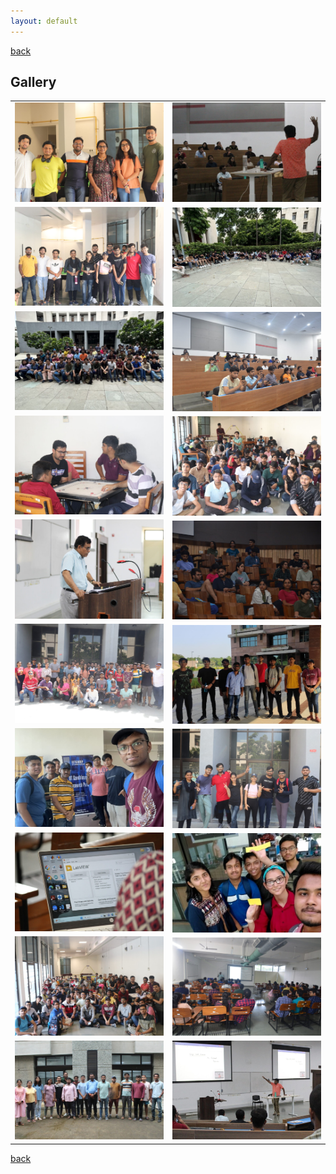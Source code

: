 ```yaml
---
layout: default
---
```

[back](./)

## Gallery 

<table>
  <tr>
    <td> <img src="./gallery/0e259eec-24e5-479f-b4a9-a51f65cfd149.jpg"  alt="1"></td>
    <td><img src="./gallery/3eec9c76-097a-4821-8314-1d66f1ad9504.jpg" alt="2" ></td>
   </tr> 
   <tr>
      <td><img src="./gallery/4eaab814-c93d-42ee-8e06-766c20858563.jpg" alt="3" ></td>
      <td><img src="./gallery/6b122073-914c-49ca-a0f3-736f32a9a3d2.jpg" align="right" alt="4" >
  </td>
  </tr>
  <tr>
      <td><img src="./gallery/2110b2b9-172d-4a39-afa9-148b73ecb915.jpg" alt="3" ></td>
      <td><img src="./gallery/59364fd6-1394-4405-84a2-9b6796784512.jpg" align="right" alt="4" >
  </td>
  </tr>
  <tr>
      <td><img src="./gallery/594863e1-6cef-4591-b856-9aab6b76358d.jpg" alt="3" ></td>
      <td><img src="./gallery/922566c3-ef6e-40b9-ad81-3d4cfd666310.jpg" align="right" alt="4" >
  </td>
  </tr>
  <tr>
      <td><img src="./gallery/96085394-840d-4fe4-87e1-7b1ea608b514.jpg" alt="3" ></td>
      <td><img src="./gallery/af37b651-b964-4595-aed3-81602e566b67.jpg" align="right" alt="4" >
  </td>
  </tr>
  <tr>
      <td><img src="./gallery/b77d6623-6144-4442-b6f4-584f4f548b0f.jpg" alt="3" ></td>
      <td><img src="./gallery/bcb41500-2f0c-42d0-a191-a48bcddf357b.jpg" align="right" alt="4" >
  </td>
  </tr>
  <tr>
      <td><img src="./gallery/ca56db63-aefd-4bbe-a98e-655a2e601326.jpg" alt="3" ></td>
      <td><img src="./gallery/e4b41431-f7f2-4739-9be0-dd61d5fb95e1.jpg" align="right" alt="4" >
  </td>
  </tr>
  <tr>
      <td><img src="./gallery/e9ccc55c-c1ab-483d-823c-3d85d0913c07.jpg" alt="3" ></td>
      <td><img src="./gallery/e60809ca-d684-4932-a579-aef2342d5ccd.jpg" align="right" alt="4" >
  </td>
    <tr>
      <td><img src="./gallery/thumbnail (1).jpg" alt="3" ></td>
      <td><img src="./gallery/thumbnail (2).jpg" align="right" alt="4" >
  </td>
  </tr>
  <tr>
      <td><img src="./gallery/thumbnail (3).jpg" alt="3" ></td>
     <td><img src="./gallery/thumbnail.jpg" alt="3" ></td>
  </tr>
</table>



[back](./)
